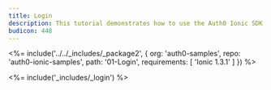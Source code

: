 ```yaml
---
title: Login
description: This tutorial demonstrates how to use the Auth0 Ionic SDK to add authentication and authorization to your mobile app
budicon: 448
---
```


<%= include('../../_includes/_package2', {
  org: 'auth0-samples',
  repo: 'auth0-ionic-samples',
  path: '01-Login',
  requirements: [
    'Ionic 1.3.1'
  ]
}) %>

<%= include('_includes/_login') %>